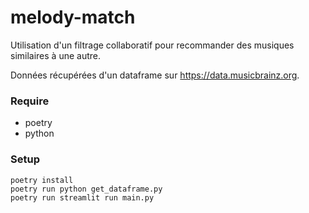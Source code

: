 # melody-match
Utilisation d'un filtrage collaboratif pour recommander des musiques similaires à une autre.

Données récupérées d'un dataframe sur https://data.musicbrainz.org.

### Require

- poetry
- python

### Setup

    poetry install
    poetry run python get_dataframe.py
    poetry run streamlit run main.py  

